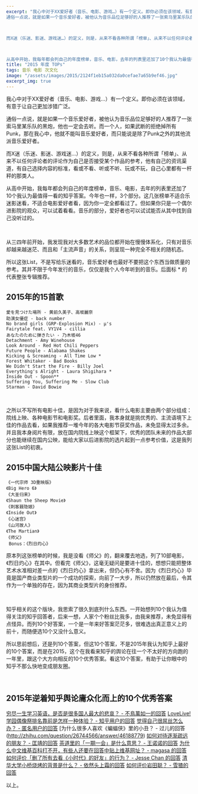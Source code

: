 ```yaml
---
excerpt: "我心中对于XX爱好者（音乐、电影、游戏…）有一个定义。即你必须在该领域，有意于让自己更加涉猎广泛。<br>
通俗一点说，就是如果一个音乐爱好者，被他认为音乐品位足够好的人推荐了一张索马里某乐队的黑炮，他也一定会去听。而一个人，如果武断的拒绝掉所有Punk，那在我心中，他就不能叫音乐爱好者，而只能说是除了Punk之外的其他流派音乐爱好者。



而X迷（乐迷、影迷、游戏迷…）的定义，则是，从来不看各种所谓「榜单」、从来不以任何评论者的评论作为自己是否接受某个作品的参考，他有自己的资讯渠道，有自己选择内容的标准，看或不看、听或不听、玩或不玩，自己心里都有一杆秤的那类人。



从高中开始，我每年都会列自己的年度榜单，音乐、电影，去年的列表里还加了10个我认为最值得一看的知乎答案。今年也一样，3个部分。这几张榜单不适合乐迷影迷看，不适合电影爱好者看，因为你一定全都看过了。但如果你只是一个偶尔进影院的观众，可以试着看看。音乐的部分，爱好者也可以试试能否从其中找到自己没听过的。"
title: "2015 年度 TOPs"
tags: 音乐 电影 次文化
image: "/assets/images/2015/2124f1eb15a032da0cefae7a65b9ef46.jpg"
excerpt_img: true
---
```


我心中对于XX爱好者（音乐、电影、游戏…）有一个定义。即你必须在该领域，有意于让自己更加涉猎广泛。

通俗一点说，就是如果一个音乐爱好者，被他认为音乐品位足够好的人推荐了一张索马里某乐队的黑炮，他也一定会去听。而一个人，如果武断的拒绝掉所有Punk，那在我心中，他就不能叫音乐爱好者，而只能说是除了Punk之外的其他流派音乐爱好者。

而X迷（乐迷、影迷、游戏迷…）的定义，则是，从来不看各种所谓「榜单」、从来不以任何评论者的评论作为自己是否接受某个作品的参考，他有自己的资讯渠道，有自己选择内容的标准，看或不看、听或不听、玩或不玩，自己心里都有一杆秤的那类人。

从高中开始，我每年都会列自己的年度榜单，音乐、电影，去年的列表里还加了10个我认为最值得一看的知乎答案。今年也一样，3个部分。这几张榜单不适合乐迷影迷看，不适合电影爱好者看，因为你一定全都看过了。但如果你只是一个偶尔进影院的观众，可以试着看看。音乐的部分，爱好者也可以试试能否从其中找到自己没听过的。

<br>

从三四年前开始，我发现我对大多数艺术的品位都开始在慢慢体系化，只有对音乐却越来越迷茫、而且和「主流声音」的关系，则呈现一种完全不相关的随机态。

所以这张List，不是写给乐迷看的，音乐爱好者也最好不要把这个东西当做质量的参考。其并不限于今年发行的音乐，仅仅是我个人今年听到的音乐。后面标 * 的代表整张专辑推荐。

## 2015年的15首歌

    愛を見つけた場所 - 黄前久美子、高坂麗奈
    助演女優症 - back number
    No brand girls (GRP-Explosion Mix) - μ's
    Fairytale feat. VY1V4 - cillia
    あなたのために弾きたい - 乃木坂46
    Detachment - Amy Winehouse
    Look Around - Red Hot Chili Peppers
    Future People - Alabama Shakes
    Kicking & Screaming - All Time Low * 
    Forest Whitaker - Bad Books  
    We Didn't Start the Fire - Billy Joel  
    Everything's Alright - Laura Shigihara *  
    Inside Out - Spoon**
    Suffering You, Suffering Me - Slow Club
    Starman - David Bowie

<br>

之所以不写所有电影十佳，是因为对于我来说，看什么电影主要由两个部分组成：院线上映、各种电影节和电影奖。后者里面，我本身就是挑优秀的、主流语境下上佳的作品去看，如果我推荐一堆今年的各大电影节获奖作品，未免显得太过多余。并且我本身阅片有限，放在国内院线上映这个框架下，优秀的团队未来的作品大部分也能继续在国内公映，能给大家以后进影院的选片起到一点参考价值，这是我列这张List的初衷。

## 2015中国大陆公映影片十佳

    《一代宗师 3D重映版》
    《Big Hero 6》
    《大圣归来》
    《Shaun the Sheep Movie》
    《刺客聂隐娘》
    《Inside Out》
    《心迷宫》
    《山河故人》
    《The Martian》
    《师父》
     Bonus：《烈日灼心》

原本列这张榜单的时候，我是没看《师父》的，翻来覆去地选，列了10部电影，《烈日灼心》在其中。但看完《师父》，这毫无疑问是要进十佳的，想想只能把整体艺术水准相对差一点的《烈日灼心》拿出来，但仍心有不舍。因为《烈日灼心》毕竟是国产商业类型片的一个成功的探索，向前了一大步，所以仍然放在最后，令其作为一个单独的存在，因为其商业类型片的身份推荐。

<br>

知乎相关的这个版块，我思索了很久到底列什么东西。一开始想列10个我认为值得关注的知乎回答者，后来一想，人家个个粉丝比我多，由我来推荐，未免显得有点怪异。而列10个好答案，一个是一年来好答案茫茫多，很难选出真正意义上的前十，而随便选10个又没什么意义。

所以思前想后，还是列10个答案，但这10个答案，不是2015年我认为知乎上最好的10个答案，而是在2015，这个在我看来知乎的舆论在往一个不太好的方向跑的一年里，跟这个大方向相反的10个优秀答案。看这10个答案，有助于让你眼中的知乎不那么快地变成朋友圈。

<br>

## 2015年逆着知乎舆论庸众化而上的10个优秀答案

[穷尽一生学习英语，是否是很多国人最大的悲哀？ - 不鳥萬如一的回答](http://www.zhihu.com/question/34587157/answer/62698542)
[LoveLive!学园偶像祭排名靠前是怎样一种体验？ - 知乎用户的回答](https://www.zhihu.com/question/28056009/answer/70638838)
[觉得自己很屌丝怎么办？ - 匿名用户的回答](http://zhihu.com/question/30477897/answer/48678093)
[为什么很多人喜欢《蝙蝠侠》里的小丑？ - 过儿的回答(http://zhihu.com/question/26744566/answer/46188779)
[如何对待逐渐疏远的朋友？ - 匡靖的回答](http://zhihu.com/question/29129681/answer/43399822)
[茶道里的「一期一会」是什么意思？ - 王诺诺的回答](http://zhihu.com/question/20061540/answer/38954328)
[为什么中文维基百科打不开，有些人还要在回答中贴上维基网址？ - magasa 的回答](https://zhihu.com/question/36096053/answer/66130887)
[如何评价「删了所有去看《小时代》的好友」的行为？ - Jesse Chan 的回答](https://www.zhihu.com/question/32074954/answer/54561083)
[清华大学小桥烧烤的背景是什么？ - 依然头上霜的回答](http://zhihu.com/question/37409261/answer/72564674)
[如何评价岩田聪？ - 雪猹的回答](http://zhihu.com/question/32156151/answer/54916208)

以上。

